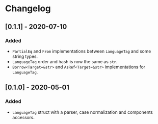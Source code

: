 # Changelog

## [0.1.1] - 2020-07-10

### Added
- `PartialEq` and `From` implementations between `LanguageTag` and some string types.
- `LanguageTag` order and hash is now the same as `str`.
- `Borrow<Target=&str>` and `AsRef<Target=&str>` implementations for `LanguageTag`.

## [0.1.0] - 2020-05-01

### Added
- `LanguageTag` struct with a parser, case normalization and components accessors.
